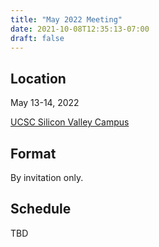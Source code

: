 ```yaml
---
title: "May 2022 Meeting"
date: 2021-10-08T12:35:13-07:00
draft: false
---
```


## Location

May 13-14, 2022

[UCSC Silicon Valley Campus](https://siliconvalley.ucsc.edu/)

## Format

By invitation only.

## Schedule

TBD
